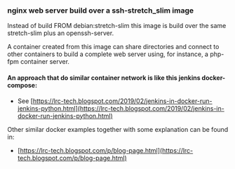 ### nginx web server build over a ssh-stretch_slim image

Instead of build FROM debian:stretch-slim this image is build over the same stretch-slim plus an openssh-server.

A container created from this image can share directories and connect to other containers to build a complete web server using, for instance, a php-fpm container server.

#### An approach that do similar container network is like this jenkins docker-compose:
- See [https://lrc-tech.blogspot.com/2019/02/jenkins-in-docker-run-jenkins-python.html](https://lrc-tech.blogspot.com/2019/02/jenkins-in-docker-run-jenkins-python.html)

Other similar docker examples together with some explanation can be found in:

 - [https://lrc-tech.blogspot.com/p/blog-page.html](https://lrc-tech.blogspot.com/p/blog-page.html)

